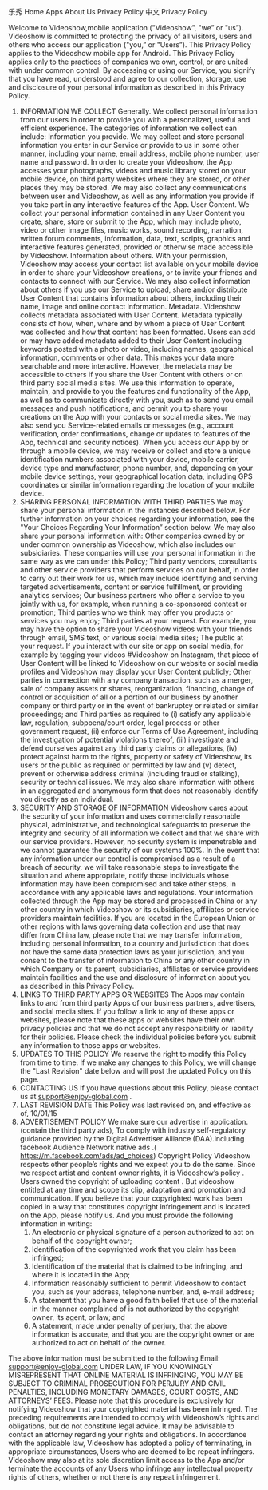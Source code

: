 乐秀
Home
Apps
About Us
Privacy Policy
中文
Privacy Policy

Welcome to Videoshow,mobile application ("Videoshow”, "we” or "us”). Videoshow is committed to protecting the privacy of all visitors, users and others who access our application ("you,” or "Users”). This Privacy Policy applies to the Videoshow mobile app for Android. This Privacy Policy applies only to the practices of companies we own, control, or are united with under common control. By accessing or using our Service, you signify that you have read, understood and agree to our collection, storage, use and disclosure of your personal information as described in this Privacy Policy.
1. INFORMATION WE COLLECT
Generally. We collect personal information from our users in order to provide you with a personalized, useful and efficient experience. The categories of information we collect can include:
Information you provide. We may collect and store personal information you enter in our Service or provide to us in some other manner, including your name, email address, mobile phone number, user name and password. In order to create your Videoshow, the App accesses your photographs, videos and music library stored on your mobile device, on third party websites where they are stored, or other places they may be stored. We may also collect any communications between user and Videoshow, as well as any information you provide if you take part in any interactive features of the App.
User Content. We collect your personal information contained in any User Content you create, share, store or submit to the App, which may include photo, video or other image files, music works, sound recording, narration, written forum comments, information, data, text, scripts, graphics and interactive features generated, provided or otherwise made accessible by Videoshow.
Information about others. With your permission, Videoshow may access your contact list available on your mobile device in order to share your Videoshow creations, or to invite your friends and contacts to connect with our Service. We may also collect information about others if you use our Service to upload, share and/or distribute User Content that contains information about others, including their name, image and online contact information.
Metadata. Videoshow collects metadata associated with User Content. Metadata typically consists of how, when, where and by whom a piece of User Content was collected and how that content has been formatted. Users can add or may have added metadata added to their User Content including keywords posted with a photo or video, including names, geographical information, comments or other data. This makes your data more searchable and more interactive. However, the metadata may be accessible to others if you share the User Content with others or on third party social media sites.
We use this information to operate, maintain, and provide to you the features and functionality of the App, as well as to communicate directly with you, such as to send you email messages and push notifications, and permit you to share your creations on the App with your contacts or social media sites. We may also send you Service-related emails or messages (e.g., account verification, order confirmations, change or updates to features of the App, technical and security notices).
When you access our App by or through a mobile device, we may receive or collect and store a unique identification numbers associated with your device, mobile carrier, device type and manufacturer, phone number, and, depending on your mobile device settings, your geographical location data, including GPS coordinates or similar information regarding the location of your mobile device.
2. SHARING PERSONAL INFORMATION WITH THIRD PARTIES
We may share your personal information in the instances described below. For further information on your choices regarding your information, see the "Your Choices Regarding Your Information” section below.
We may also share your personal information with:
Other companies owned by or under common ownership as Videoshow, which also includes our subsidiaries. These companies will use your personal information in the same way as we can under this Policy;
Third party vendors, consultants and other service providers that perform services on our behalf, in order to carry out their work for us, which may include identifying and serving targeted advertisements, content or service fulfillment, or providing analytics services;
Our business partners who offer a service to you jointly with us, for example, when running a co-sponsored contest or promotion;
Third parties who we think may offer you products or services you may enjoy;
Third parties at your request. For example, you may have the option to share your Videoshow videos with your friends through email, SMS text, or various social media sites;
The public at your request. If you interact with our site or app on social media, for example by tagging your videos #Videoshow on Instagram, that piece of User Content will be linked to Videoshow on our website or social media profiles and Videoshow may display your User Content publicly;
Other parties in connection with any company transaction, such as a merger, sale of company assets or shares, reorganization, financing, change of control or acquisition of all or a portion of our business by another company or third party or in the event of bankruptcy or related or similar proceedings; and
Third parties as required to (i) satisfy any applicable law, regulation, subpoena/court order, legal process or other government request, (ii) enforce our Terms of Use Agreement, including the investigation of potential violations thereof, (iii) investigate and defend ourselves against any third party claims or allegations, (iv) protect against harm to the rights, property or safety of Videoshow, its users or the public as required or permitted by law and (v) detect, prevent or otherwise address criminal (including fraud or stalking), security or technical issues.
We may also share information with others in an aggregated and anonymous form that does not reasonably identify you directly as an individual.
3. SECURITY AND STORAGE OF INFORMATION
Videoshow cares about the security of your information and uses commercially reasonable physical, administrative, and technological safeguards to preserve the integrity and security of all information we collect and that we share with our service providers. However, no security system is impenetrable and we cannot guarantee the security of our systems 100%. In the event that any information under our control is compromised as a result of a breach of security, we will take reasonable steps to investigate the situation and where appropriate, notify those individuals whose information may have been compromised and take other steps, in accordance with any applicable laws and regulations.
Your information collected through the App may be stored and processed in China or any other country in which Videoshow or its subsidiaries, affiliates or service providers maintain facilities. If you are located in the European Union or other regions with laws governing data collection and use that may differ from China law, please note that we may transfer information, including personal information, to a country and jurisdiction that does not have the same data protection laws as your jurisdiction, and you consent to the transfer of information to China or any other country in which Company or its parent, subsidiaries, affiliates or service providers maintain facilities and the use and disclosure of information about you as described in this Privacy Policy.
4. LINKS TO THIRD PARTY APPS OR WEBSITES
The Apps may contain links to and from third party Apps of our business partners, advertisers, and social media sites. If you follow a link to any of these apps or websites, please note that these apps or websites have their own privacy policies and that we do not accept any responsibility or liability for their policies. Please check the individual policies before you submit any information to those apps or websites.
5. UPDATES TO THIS POLICY
We reserve the right to modify this Policy from time to time. If we make any changes to this Policy, we will change the "Last Revision" date below and will post the updated Policy on this page.
6. CONTACTING US
If you have questions about this Policy, please contact us at support@enjoy-global.com .
7. LAST REVISION DATE
This Policy was last revised on, and effective as of, 10/01/15
8. ADVERTISEMENT POLICY
We make sure our advertise in application.(contain the third party ads), To comply with industry self-regulatory guidance provided by the Digital Advertiser Alliance (DAA).including facebook  Audience Network native ads .( https://m.facebook.com/ads/ad_choices)
Copyright Policy
Videoshow respects other people’s rights and we expect you to do the same.
Since we respect artist and content owner rights, it is Videoshow’s policy .
Users owned the copyright of uploading content . But videoshow entitled at any time and scope its clip, adaptation and promotion and communication.
If you believe that your copyrighted work has been copied in a way that constitutes copyright infringement and is located on the App, please notify us. And you must provide the following information in writing:
     1. An electronic or physical signature of a person authorized to act on behalf of the copyright owner;
     2. Identification of the copyrighted work that you claim has been infringed;
     3. Identification of the material that is claimed to be infringing, and where it is located in the App;
     4. Information reasonably sufficient to permit Videoshow to contact you, such as your address, telephone number, and, e-mail address;
     5. A statement that you have a good faith belief that use of the material in the manner complained of is not authorized by the copyright owner, its agent, or law; and
     6. A statement, made under penalty of perjury, that the above information is accurate, and that you are the copyright owner or are authorized to act on behalf of the owner.

The above information must be submitted to the following Email: support@enjoy-global.com
UNDER LAW, IF YOU KNOWINGLY MISREPRESENT THAT ONLINE MATERIAL IS INFRINGING, YOU MAY BE SUBJECT TO CRIMINAL PROSECUTION FOR PERJURY AND CIVIL PENALTIES, INCLUDING MONETARY DAMAGES, COURT COSTS, AND ATTORNEYS’ FEES.
Please note that this procedure is exclusively for notifying Videoshow that your copyrighted material has been infringed. The preceding requirements are intended to comply with Videoshow’s rights and obligations, but do not constitute legal advice. It may be advisable to contact an attorney regarding your rights and obligations.
In accordance with the applicable law, Videoshow has adopted a policy of terminating, in appropriate circumstances, Users who are deemed to be repeat infringers. Videoshow may also at its sole discretion limit access to the App and/or terminate the accounts of any Users who infringe any intellectual property rights of others, whether or not there is any repeat infringement.